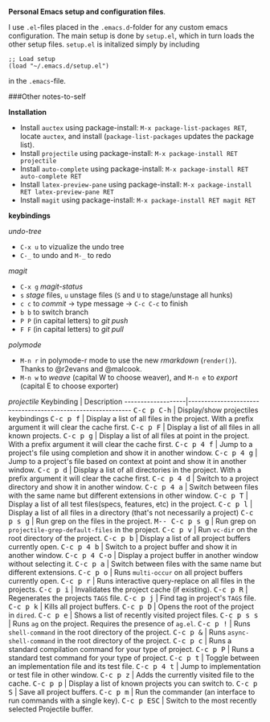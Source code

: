 **Personal Emacs setup and configuration files**.

I use `.el`-files placed in the `.emacs.d`-folder for any custom emacs configuration. The main setup is done by `setup.el`, which in turn loads the other setup files. `setup.el` is initalized simply by including

```elisp
;; Load setup
(load "~/.emacs.d/setup.el")
```

in the `.emacs`-file.

###Other notes-to-self

**Installation**
- Install `auctex` using package-install: `M-x package-list-packages RET`, locate `auctex`, and install (`package-list-packages` updates the package list).
- Install `projectile` using package-install: `M-x package-install RET projectile`
- Install `auto-complete` using package-install: `M-x package-install RET auto-complete RET`
- Install `latex-preview-pane` using package-install: `M-x package-install RET latex-preview-pane RET`
- Install `magit` using package-install: `M-x package-install RET magit RET`

**keybindings**

*undo-tree*
- `C-x u` to vizualize the undo tree
- `C-_` to undo and `M-_` to redo

*magit*
- `C-x g` *magit-status*
- `s` *stage* files, `u` unstage files (`S` and `U` to stage/unstage all hunks)
- `c c` to *commit* -> type message -> `C-c C-c` to finish
- `b b` to switch branch
- `P P` (in capital letters) to *git push*
- `F F` (in capital letters) to *git pull*

*polymode*
- `M-n r` in polymode-r mode to use the new *rmarkdown* (`render()`). Thanks to @r2evans and @malcook. 
- `M-n w` to *weave* (capital W to choose weaver), and `M-n e` to *export* (capital E to choose exporter)

*projectile*
Keybinding         | Description
-------------------|------------------------------------------------------------
<kbd>C-c p C-h</kbd> | Display/show projectiles keybindings
<kbd>C-c p f</kbd> | Display a list of all files in the project. With a prefix argument it will clear the cache first.
<kbd>C-c p F</kbd> | Display a list of all files in all known projects.
<kbd>C-c p g</kbd> | Display a list of all files at point in the project. With a prefix argument it will clear the cache first.
<kbd>C-c p 4 f</kbd> | Jump to a project's file using completion and show it in another window.
<kbd>C-c p 4 g</kbd> | Jump to a project's file based on context at point and show it in another window.
<kbd>C-c p d</kbd> | Display a list of all directories in the project. With a prefix argument it will clear the cache first.
<kbd>C-c p 4 d</kbd> | Switch to a project directory and show it in another window.
<kbd>C-c p 4 a</kbd> | Switch between files with the same name but different extensions in other window.
<kbd>C-c p T</kbd> | Display a list of all test files(specs, features, etc) in the project.
<kbd>C-c p l</kbd> | Display a list of all files in a directory (that's not necessarily a project)
<kbd>C-c p s g</kbd> | Run grep on the files in the project.
<kbd>M-- C-c p s g</kbd> | Run grep on `projectile-grep-default-files` in the project.
<kbd>C-c p v</kbd> | Run `vc-dir` on the root directory of the project.
<kbd>C-c p b</kbd> | Display a list of all project buffers currently open.
<kbd>C-c p 4 b</kbd> | Switch to a project buffer and show it in another window.
<kbd>C-c p 4 C-o</kbd> | Display a project buffer in another window without selecting it.
<kbd>C-c p a</kbd> | Switch between files with the same name but different extensions.
<kbd>C-c p o</kbd> | Runs `multi-occur` on all project buffers currently open.
<kbd>C-c p r</kbd> | Runs interactive query-replace on all files in the projects.
<kbd>C-c p i</kbd> | Invalidates the project cache (if existing).
<kbd>C-c p R</kbd> | Regenerates the projects `TAGS` file.
<kbd>C-c p j</kbd> | Find tag in project's `TAGS` file.
<kbd>C-c p k</kbd> | Kills all project buffers.
<kbd>C-c p D</kbd> | Opens the root of the project in `dired`.
<kbd>C-c p e</kbd> | Shows a list of recently visited project files.
<kbd>C-c p s s</kbd> | Runs `ag` on the project. Requires the presence of `ag.el`.
<kbd>C-c p !</kbd> | Runs `shell-command` in the root directory of the project.
<kbd>C-c p &</kbd> | Runs `async-shell-command` in the root directory of the project.
<kbd>C-c p c</kbd> | Runs a standard compilation command for your type of project.
<kbd>C-c p P</kbd> | Runs a standard test command for your type of project.
<kbd>C-c p t</kbd> | Toggle between an implementation file and its test file.
<kbd>C-c p 4 t</kbd> | Jump to implementation or test file in other window.
<kbd>C-c p z</kbd> | Adds the currently visited file to the cache.
<kbd>C-c p p</kbd> | Display a list of known projects you can switch to.
<kbd>C-c p S</kbd> | Save all project buffers.
<kbd>C-c p m</kbd> | Run the commander (an interface to run commands with a single key).
<kbd>C-c p ESC</kbd> | Switch to the most recently selected Projectile buffer.
